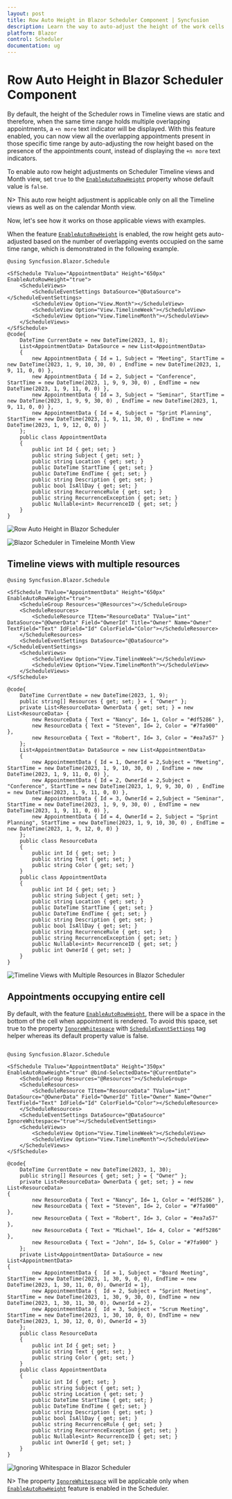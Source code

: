 ```yaml
---
layout: post
title: Row Auto Height in Blazor Scheduler Component | Syncfusion
description: Learn the way to auto-adjust the height of the work cells of Syncfusion Blazor Scheduler based on the number of events present in those time ranges.
platform: Blazor
control: Scheduler
documentation: ug
---
```


# Row Auto Height in Blazor Scheduler Component

By default, the height of the Scheduler rows in Timeline views are static and therefore, when the same time range holds multiple overlapping appointments, a `+n more` text indicator will be displayed. With this feature enabled, you can now view all the overlapping appointments present in those specific time range by auto-adjusting the row height based on the presence of the appointments count, instead of displaying the `+n more` text indicators.

To enable auto row height adjustments on Scheduler Timeline views and Month view, set `true` to the [`EnableAutoRowHeight`](https://help.syncfusion.com/cr/blazor/Syncfusion.Blazor.Schedule.SfSchedule-1.html#Syncfusion_Blazor_Schedule_SfSchedule_1_EnableAutoRowHeight) property whose default value is `false`.

N> This auto row height adjustment is applicable only on all the Timeline views as well as on the calendar Month view.

Now, let's see how it works on those applicable views with examples.

When the feature [`EnableAutoRowHeight`](https://help.syncfusion.com/cr/blazor/Syncfusion.Blazor.Schedule.SfSchedule-1.html#Syncfusion_Blazor_Schedule_SfSchedule_1_EnableAutoRowHeight) is enabled, the row height gets auto-adjusted based on the number of overlapping events occupied on the same time range, which is demonstrated in the following example.

```cshtml
@using Syncfusion.Blazor.Schedule

<SfSchedule TValue="AppointmentData" Height="650px" EnableAutoRowHeight="true">
    <ScheduleViews>
        <ScheduleEventSettings DataSource="@DataSource"></ScheduleEventSettings>
        <ScheduleView Option="View.Month"></ScheduleView>
        <ScheduleView Option="View.TimelineWeek"></ScheduleView>
        <ScheduleView Option="View.TimelineMonth"></ScheduleView>
    </ScheduleViews>
</SfSchedule>
@code{
    DateTime CurrentDate = new DateTime(2023, 1, 8);
    List<AppointmentData> DataSource = new List<AppointmentData>
    {
        new AppointmentData { Id = 1, Subject = "Meeting", StartTime = new DateTime(2023, 1, 9, 10, 30, 0) , EndTime = new DateTime(2023, 1, 9, 11, 0, 0) },
        new AppointmentData { Id = 2, Subject = "Conference", StartTime = new DateTime(2023, 1, 9, 9, 30, 0) , EndTime = new DateTime(2023, 1, 9, 11, 0, 0) },
        new AppointmentData { Id = 3, Subject = "Seminar", StartTime = new DateTime(2023, 1, 9, 9, 30, 0) , EndTime = new DateTime(2023, 1, 9, 11, 0, 0) },
        new AppointmentData { Id = 4, Subject = "Sprint Planning", StartTime = new DateTime(2023, 1, 9, 11, 30, 0) , EndTime = new DateTime(2023, 1, 9, 12, 0, 0) }
    };
    public class AppointmentData
    {
        public int Id { get; set; }
        public string Subject { get; set; }
        public string Location { get; set; }
        public DateTime StartTime { get; set; }
        public DateTime EndTime { get; set; }
        public string Description { get; set; }
        public bool IsAllDay { get; set; }
        public string RecurrenceRule { get; set; }
        public string RecurrenceException { get; set; }
        public Nullable<int> RecurrenceID { get; set; }
    }
}
```

![Row Auto Height in Blazor Scheduler](images/blazor-scheduler-row-auto-height.png)

![Blazor Scheduler in Timeleine Month View](images/blazor-scheduler-timeline-month.png)

## Timeline views with multiple resources

```cshtml
@using Syncfusion.Blazor.Schedule

<SfSchedule TValue="AppointmentData" Height="650px" EnableAutoRowHeight="true">
    <ScheduleGroup Resources="@Resources"></ScheduleGroup>
    <ScheduleResources>
        <ScheduleResource TItem="ResourceData" TValue="int" DataSource="@OwnerData" Field="OwnerId" Title="Owner" Name="Owner" TextField="Text" IdField="Id" ColorField="Color"></ScheduleResource>
    </ScheduleResources>
    <ScheduleEventSettings DataSource="@DataSource"></ScheduleEventSettings>
    <ScheduleViews>
        <ScheduleView Option="View.TimelineWeek"></ScheduleView>
        <ScheduleView Option="View.TimelineMonth"></ScheduleView>
    </ScheduleViews>
</SfSchedule>

@code{
    DateTime CurrentDate = new DateTime(2023, 1, 9);
    public string[] Resources { get; set; } = { "Owner" };
    private List<ResourceData> OwnerData { get; set; } = new List<ResourceData> {
        new ResourceData { Text = "Nancy", Id= 1, Color = "#df5286" },
        new ResourceData { Text = "Steven", Id= 2, Color = "#7fa900" },
        new ResourceData { Text = "Robert", Id= 3, Color = "#ea7a57" }
    };
    List<AppointmentData> DataSource = new List<AppointmentData>
    {
        new AppointmentData { Id = 1, OwnerId = 2,Subject = "Meeting", StartTime = new DateTime(2023, 1, 9, 10, 30, 0) , EndTime = new DateTime(2023, 1, 9, 11, 0, 0) },
        new AppointmentData { Id = 2, OwnerId = 2,Subject = "Conference", StartTime = new DateTime(2023, 1, 9, 9, 30, 0) , EndTime = new DateTime(2023, 1, 9, 11, 0, 0) },
        new AppointmentData { Id = 3, OwnerId = 2,Subject = "Seminar", StartTime = new DateTime(2023, 1, 9, 9, 30, 0) , EndTime = new DateTime(2023, 1, 9, 11, 0, 0) },
        new AppointmentData { Id = 4, OwnerId = 2, Subject = "Sprint Planning", StartTime = new DateTime(2023, 1, 9, 10, 30, 0) , EndTime = new DateTime(2023, 1, 9, 12, 0, 0) }
    };
    public class ResourceData
    {
        public int Id { get; set; }
        public string Text { get; set; }
        public string Color { get; set; }
    }
    public class AppointmentData
    {
        public int Id { get; set; }
        public string Subject { get; set; }
        public string Location { get; set; }
        public DateTime StartTime { get; set; }
        public DateTime EndTime { get; set; }
        public string Description { get; set; }
        public bool IsAllDay { get; set; }
        public string RecurrenceRule { get; set; }
        public string RecurrenceException { get; set; }
        public Nullable<int> RecurrenceID { get; set; }
        public int OwnerId { get; set; }
    }
}
```

![Timeline Views with Multiple Resources in Blazor Scheduler](images/blazor-scheduler-timeline-resource.png)

## Appointments occupying entire cell

By default, with the feature [`EnableAutoRowHeight`](https://help.syncfusion.com/cr/blazor/Syncfusion.Blazor.Schedule.SfSchedule-1.html#Syncfusion_Blazor_Schedule_SfSchedule_1_EnableAutoRowHeight), there will be a space in the bottom of the cell when appointment is rendered. To avoid this space, set true to the property [`IgnoreWhitespace`](https://help.syncfusion.com/cr/blazor/Syncfusion.Blazor.Schedule.IScheduleEventSettings.html#Syncfusion_Blazor_Schedule_IScheduleEventSettings_IgnoreWhitespace) with [`ScheduleEventSettings`](https://help.syncfusion.com/cr/blazor/Syncfusion.Blazor.Schedule.IScheduleEventSettings.html) tag helper whereas its default property value is false.

```cshtml

@using Syncfusion.Blazor.Schedule

<SfSchedule TValue="AppointmentData" Height="350px" EnableAutoRowHeight="true" @bind-SelectedDate="@CurrentDate">
    <ScheduleGroup Resources="@Resources"></ScheduleGroup>
    <ScheduleResources>
        <ScheduleResource TItem="ResourceData" TValue="int" DataSource="@OwnerData" Field="OwnerId" Title="Owner" Name="Owner" TextField="Text" IdField="Id" ColorField="Color"></ScheduleResource>
    </ScheduleResources>
    <ScheduleEventSettings DataSource="@DataSource" IgnoreWhitespace="true"></ScheduleEventSettings>
    <ScheduleViews>
        <ScheduleView Option="View.TimelineWeek"></ScheduleView>
        <ScheduleView Option="View.TimelineMonth"></ScheduleView>
    </ScheduleViews>
</SfSchedule>

@code{
    DateTime CurrentDate = new DateTime(2023, 1, 30);
    public string[] Resources { get; set; } = { "Owner" };
    private List<ResourceData> OwnerData { get; set; } = new List<ResourceData>
{
        new ResourceData { Text = "Nancy", Id= 1, Color = "#df5286" },
        new ResourceData { Text = "Steven", Id= 2, Color = "#7fa900" },
        new ResourceData { Text = "Robert", Id= 3, Color = "#ea7a57" },
        new ResourceData { Text = "Michael", Id= 4, Color = "#df5286" },
        new ResourceData { Text = "John", Id= 5, Color = "#7fa900" }
    };
    private List<AppointmentData> DataSource = new List<AppointmentData>
{
        new AppointmentData {  Id = 1, Subject = "Board Meeting", StartTime = new DateTime(2023, 1, 30, 9, 0, 0), EndTime = new DateTime(2023, 1, 30, 11, 0, 0), OwnerId = 1},
        new AppointmentData {  Id = 2, Subject = "Sprint Meeting", StartTime = new DateTime(2023, 1, 30, 9, 30, 0), EndTime = new DateTime(2023, 1, 30, 11, 30, 0), OwnerId = 2},
        new AppointmentData {  Id = 3, Subject = "Scrum Meeting", StartTime = new DateTime(2023, 1, 30, 10, 0, 0), EndTime = new DateTime(2023, 1, 30, 12, 0, 0), OwnerId = 3}
    };
    public class ResourceData
    {
        public int Id { get; set; }
        public string Text { get; set; }
        public string Color { get; set; }
    }
    public class AppointmentData
    {
        public int Id { get; set; }
        public string Subject { get; set; }
        public string Location { get; set; }
        public DateTime StartTime { get; set; }
        public DateTime EndTime { get; set; }
        public string Description { get; set; }
        public bool IsAllDay { get; set; }
        public string RecurrenceRule { get; set; }
        public string RecurrenceException { get; set; }
        public Nullable<int> RecurrenceID { get; set; }
        public int OwnerId { get; set; }
    }
}
```

![Ignoring Whitespace in Blazor Scheduler](images/blazor-scheduler-ignore-whitespace.png)

N> The property [`IgnoreWhitespace`](https://help.syncfusion.com/cr/blazor/Syncfusion.Blazor.Schedule.IScheduleEventSettings.html#Syncfusion_Blazor_Schedule_IScheduleEventSettings_IgnoreWhitespace) will be applicable only when [`EnableAutoRowHeight`](https://help.syncfusion.com/cr/blazor/Syncfusion.Blazor.Schedule.SfSchedule-1.html#Syncfusion_Blazor_Schedule_SfSchedule_1_EnableAutoRowHeight) feature is enabled in the Scheduler.